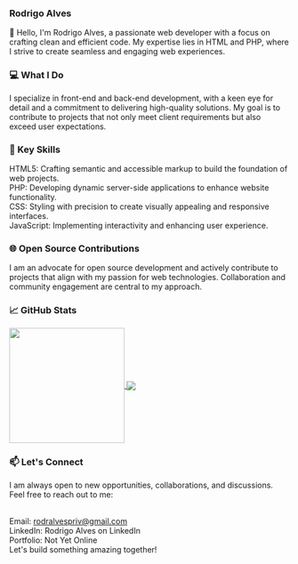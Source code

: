 ### Rodrigo Alves
👋 Hello, I'm Rodrigo Alves, a passionate web developer with a focus on crafting clean and efficient code. My expertise lies in HTML and PHP, where I strive to create seamless and engaging web experiences.

### 💻 What I Do
I specialize in front-end and back-end development, with a keen eye for detail and a commitment to delivering high-quality solutions. My goal is to contribute to projects that not only meet client requirements but also exceed user expectations.

### 🚀 Key Skills
HTML5: Crafting semantic and accessible markup to build the foundation of web projects. <br>
PHP: Developing dynamic server-side applications to enhance website functionality. <br>
CSS: Styling with precision to create visually appealing and responsive interfaces. <br>
JavaScript: Implementing interactivity and enhancing user experience.
### 🌐 Open Source Contributions
I am an advocate for open source development and actively contribute to projects that align with my passion for web technologies. Collaboration and community engagement are central to my approach.

### 📈 GitHub Stats
 <a href="https://github.com/anuraghazra/github-readme-stats">
  <img align="center" height="207px" src="https://github-readme-stats.vercel.app/api/top-langs/?username=gopokas&langs_count=3&theme=dark&hide_border=true&hide=hack"/>
</a>

<a href="https://github.com/anuraghazra/github-readme-stats">
  <img align="center" src="https://github-readme-stats.vercel.app/api?username=gopokas&show_icons=true&line_height=27&count_private=true&theme=dark&hide_border=true"/>
</a>

### 📫 Let's Connect
I am always open to new opportunities, collaborations, and discussions. Feel free to reach out to me: <br><br>

Email: rodralvespriv@gmail.com <br> 
LinkedIn: Rodrigo Alves on LinkedIn <br>
Portfolio: Not Yet Online <br>
Let's build something amazing together!
